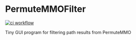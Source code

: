 # PermuteMMOFilter
[![ci workflow](https://github.com/darkenzee/PermuteMMOFilter/actions/workflows/ci.yml/badge.svg)](https://github.com/darkenzee/PermuteMMOFilter/actions/workflows/ci.yml)


Tiny GUI program for filtering path results from PermuteMMO
